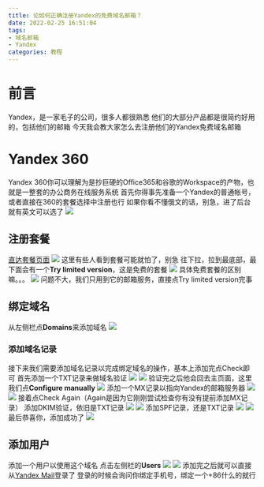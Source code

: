 ```yaml
---
title: 论如何正确注册Yandex的免费域名邮箱？
date: 2022-02-25 16:51:04
tags: 
- 域名邮箱
- Yandex
categories: 教程
---
```


# 前言
Yandex，是一家毛子的公司，很多人都很熟悉
他们的大部分产品都是很简约好用的，包括他们的邮箱
今天我会教大家怎么去注册他们的Yandex免费域名邮箱
# Yandex 360
Yandex 360你可以理解为是抄巨硬的Office365和谷歌的Workspace的产物，也就是一整套的办公商务在线服务系统
首先你得事先准备一个Yandex的普通帐号，或者直接在360的套餐选择中注册也行
如果你看不懂俄文的话，别急，进了后台就有英文可以选了
![](https://pic.lanta.cyou/img/2022-01-21_20-07.png#vwid=299&vhei=141)
## 注册套餐
[直达套餐页面](https://360.yandex.ru/business/tariff?from=landing)
![](https://pic.lanta.cyou/img/2022-01-21_20-02.png#vwid=1904&vhei=902)
这里有些人看到套餐可能就怕了，别急
往下拉，拉到最底部，最下面会有一个**Try limited version**，这是免费的套餐
![](https://pic.lanta.cyou/img/2022-01-21_20-03.png#vwid=1016&vhei=582)
具体免费套餐的区别嘛。。。
![](https://pic.lanta.cyou/img/2022-01-21_20-04.png#vwid=918&vhei=658)
问题不大，我们只用到它的邮箱服务，直接点Try limited version完事
## 绑定域名
从左侧栏点**Domains**来添加域名
![](https://pic.lanta.cyou/img/2022-01-21_20-05.png#vwid=1278&vhei=683)
### 添加域名记录
接下来我们需要添加域名记录以完成绑定域名的操作，基本上添加完点Check即可
首先添加一个TXT记录来做域名验证
![](https://pic.lanta.cyou/img/2022-01-21_20-10.png#vwid=765&vhei=684)
![](https://pic.lanta.cyou/img/2022-01-21_20-10_1.png#vwid=1417&vhei=295)
验证完之后他会回去主页面，这里我们点**Configure manually**
![](https://pic.lanta.cyou/img/2022-01-21_20-25.png#vwid=776&vhei=232)
添加一个MX记录以指向Yandex的邮箱服务器
![](https://pic.lanta.cyou/img/2022-01-21_20-26.png#vwid=952&vhei=302)
![](https://pic.lanta.cyou/img/2022-01-21_20-27.png#vwid=1112&vhei=325)
接着点Check Again（Again是因为它刚刚尝试检查你有没有提前添加MX记录）
添加DKIM验证，依旧是TXT记录
![](https://pic.lanta.cyou/img/2022-01-21_20-29.png#vwid=774&vhei=257)
![](https://pic.lanta.cyou/img/2022-01-21_20-30.png#vwid=1085&vhei=498)
添加SPF记录，还是TXT记录
![](https://pic.lanta.cyou/img/2022-01-21_20-31.png#vwid=1426&vhei=565)
![](https://pic.lanta.cyou/img/2022-01-21_20-32.png#vwid=1092&vhei=357)
最后恭喜你，添加成功了
![](https://pic.lanta.cyou/img/2022-01-21_20-33.png#vwid=674&vhei=230)
## 添加用户
添加一个用户以使用这个域名
点击左侧栏的**Users**
![](https://pic.lanta.cyou/img/2022-01-21_20-34.png#vwid=1074&vhei=645)
![](https://pic.lanta.cyou/img/2022-01-21_20-36.png#vwid=500&vhei=870)
添加完之后就可以直接从[Yandex Mail](https://mail.yandex.com)登录了
登录的时候会询问你绑定手机号，绑定一个+86什么的就行